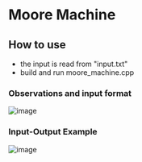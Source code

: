 # Moore Machine #

## How to use ##
- the input is read from "input.txt"
- build and run moore_machine.cpp

### Observations and input format ###

![image](https://user-images.githubusercontent.com/67463644/160692726-4acfe493-25b7-4ee8-b638-f72144648d5b.png)


### Input-Output Example ###

![image](https://user-images.githubusercontent.com/67463644/160692574-cf53f149-e621-4771-8f1d-af08c6f9f90f.png)
